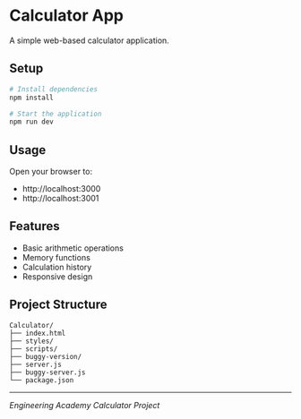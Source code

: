 # Calculator App

A simple web-based calculator application.

## Setup

```bash
# Install dependencies
npm install

# Start the application
npm run dev
```

## Usage

Open your browser to:
- http://localhost:3000
- http://localhost:3001

## Features

- Basic arithmetic operations
- Memory functions
- Calculation history
- Responsive design

## Project Structure

```
Calculator/
├── index.html
├── styles/
├── scripts/
├── buggy-version/
├── server.js
├── buggy-server.js
└── package.json
```

---

*Engineering Academy Calculator Project*